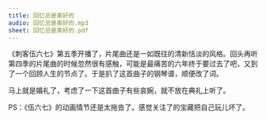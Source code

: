 ```yaml
---
title: 回忆总是美好的
audio: 回忆总是美好的.mp3
sheet: 回忆总是美好的.pdf
---
```


《刺客伍六七》第五季开播了，片尾曲还是一如既往的清新恬淡的风格。回头再听第四季的片尾曲的时候忽然很有感触，可能是最痛苦的六年终于要过去了吧，又到了一个回顾人生的节点了。于是扒了这首曲子的钢琴谱，顺便改了词。

马上就是婚礼了，考虑了一下这首曲子有些哀婉，就不放在典礼上听了。

PS：《伍六七》的动画情节还是太拖沓了。感觉关注了的宝藏把自己玩儿坏了。